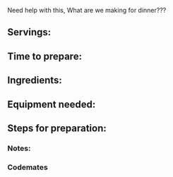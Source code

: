 Need help with this, What are we making for dinner???

## Servings: 

## Time to prepare: 

## Ingredients:


## Equipment needed:


## Steps for preparation:



### Notes:



### Codemates #
